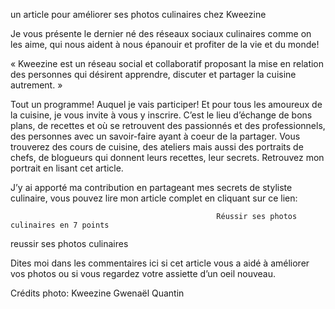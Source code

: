 un article pour améliorer ses photos culinaires chez Kweezine


Je vous présente le dernier né des réseaux sociaux culinaires comme on les aime, qui nous aident à nous épanouir et profiter de la vie et du monde!



« Kweezine est un réseau social et collaboratif proposant la mise en relation des personnes qui désirent apprendre, discuter et partager la cuisine autrement. »

Tout un programme! Auquel je vais participer! Et pour tous les amoureux de la cuisine, je vous invite à vous y inscrire.
C’est le lieu d’échange de bons plans, de recettes et où se retrouvent des passionnés et des professionnels, des personnes avec un savoir-faire ayant à coeur de la partager.
Vous trouverez des cours de cuisine, des ateliers mais aussi des portraits de chefs, de blogueurs qui donnent leurs recettes, leur secrets.
Retrouvez mon portrait en lisant cet article.

J’y ai apporté ma contribution en partageant mes secrets de styliste culinaire, vous pouvez lire mon article complet en cliquant sur ce lien:

                                                  Réussir ses photos culinaires en 7 points

 

reussir ses photos culinaires

 

Dites moi dans les commentaires ici si cet article vous a aidé à améliorer vos photos ou si vous regardez votre assiette d’un oeil nouveau.

 

Crédits photo:
Kweezine
Gwenaël Quantin